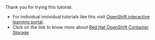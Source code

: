 Thank you for trying this tutorial. 
- For individual invividual tutorials like this visit [OpenShift interactive learning portal](https://learn.openshift.com). 
- Click on the link to know more about [Red Hat OpenShift Container Storage](https://www.redhat.com/en/technologies/cloud-computing/openshift-container-storage)
